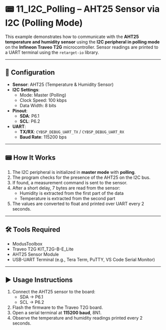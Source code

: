 # 📟 11_I2C_Polling – AHT25 Sensor via I2C (Polling Mode)

This example demonstrates how to communicate with the **AHT25 temperature and humidity sensor** using the **I2C peripheral in polling mode** on the **Infineon Traveo T2G** microcontroller. Sensor readings are printed to a UART terminal using the `retarget-io` library.

---

## 🔧 Configuration

- **Sensor**: AHT25 (Temperature & Humidity Sensor)
- **I2C Settings**:
  - Mode: Master (Polling)
  - Clock Speed: 100 kbps
  - Data Width: 8 bits
- **Pinout**:
  - **SDA**: P6.1
  - **SCL**: P6.2
- **UART**:
  - **TX/RX**: `CYBSP_DEBUG_UART_TX` / `CYBSP_DEBUG_UART_RX`
  - **Baud Rate**: 115200 bps

---

## 📟 How It Works

1. The I2C peripheral is initialized in **master mode** with **polling**.
2. The program checks for the presence of the AHT25 on the I2C bus.
3. If found, a measurement command is sent to the sensor.
4. After a short delay, 7 bytes are read from the sensor:
   - Humidity is extracted from the first part of the data
   - Temperature is extracted from the second part
5. The values are converted to float and printed over UART every 2 seconds.

---

## 🛠️ Tools Required

- ModusToolbox
- Traveo T2G KIT_T2G-B-E_Lite
- AHT25 Sensor Module
- USB-UART Terminal (e.g., Tera Term, PuTTY, VS Code Serial Monitor)

---

## ▶️ Usage Instructions

1. Connect the AHT25 sensor to the board:
   - SDA → P6.1  
   - SCL → P6.2  
2. Flash the firmware to the Traveo T2G board.
3. Open a serial terminal at **115200 baud**, 8N1.
4. Observe the temperature and humidity readings printed every 2 seconds.


